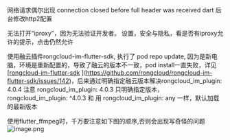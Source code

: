 网络请求偶尔出现 connection closed before full header was received dart
后台修改http2配置

无法打开“iproxy”，因为无法验证开发者。
设置，安全与隐私，看是否有iproxy允许的提示，点击仍然允许

使用融云插件rongcloud-im-flutter-sdk, 执行了 pod repo update, 因为是新电脑，环境是重新配置的，导致了融云的版本不一致，pod install一直失败，详见[[rongcloud-im-flutter-sdk](https://github.com/rongcloud/rongcloud-im-flutter-sdk)
](https://github.com/rongcloud/rongcloud-im-flutter-sdk/issues/142)，后来通过明确指定融云版本解决rongcloud_im_plugin: 4.0.4
注意 rongcloud_im_plugin: 4.0.3 只明确指定版本， rongcloud_im_plugin: ^4.0.3 和 用 rongcloud_im_plugin: any 一样，默认加载的最新版本

使用flutter_ffmpeg时，千万要注意如下图的顺序,否则会出现写奇怪的问题
![image.png](https://upload-images.jianshu.io/upload_images/167849-e5b88488284b9e2e.png?imageMogr2/auto-orient/strip%7CimageView2/2/w/1240)
